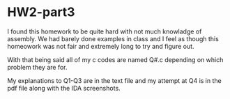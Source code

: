 # HW2-part3

I found this homework to be quite hard with not much knowladge of assembly. We had barely done examples in class and I feel as though
this homeowork was not fair and extremely long to try and figure out.

With that being said all of my c codes are named Q#.c depending on which problem they are for.

My explanations to Q1-Q3 are in the text file and my attempt at Q4 is in the pdf file along with the IDA screenshots.
